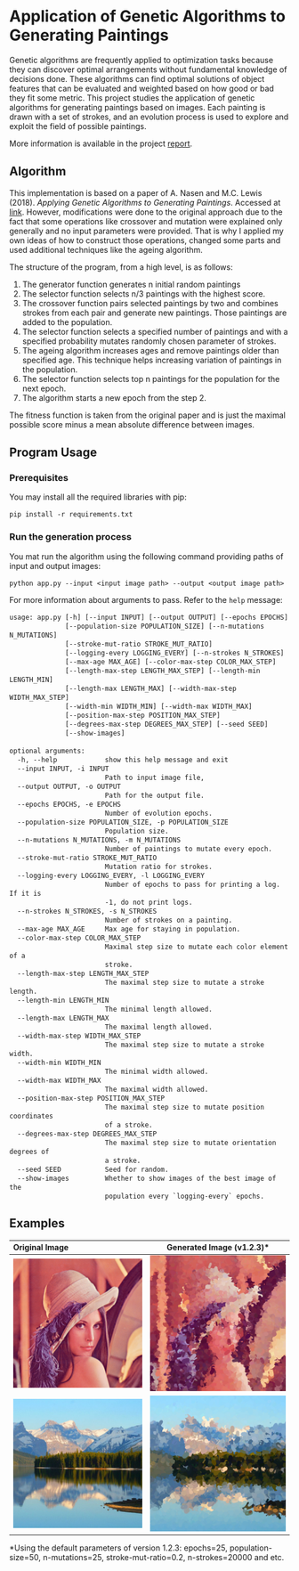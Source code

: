 # Application of Genetic Algorithms to Generating Paintings

Genetic algorithms are frequently applied to optimization tasks because they can discover optimal arrangements without fundamental knowledge of decisions done. These algorithms can find optimal solutions of object features that can be evaluated and weighted based on how good or bad they fit some metric. This project studies the application of genetic algorithms for generating paintings based on images. Each painting is drawn with a set of strokes, and an evolution process is used to explore and exploit the field of possible paintings.

More information is available in the project [report](./report/PCG_Portfolio_Project_1_Report.pdf).

## Algorithm

This implementation is based on a paper of A. Nasen and M.C. Lewis (2018). _Applying Genetic Algorithms to Generating Paintings_. Accessed at [link](https://csce.ucmss.com/cr/books/2018/LFS/CSREA2018/IPC3627.pdf).
However, modifications were done to the original approach due to the fact that some operations like crossover and mutation were explained only generally and no input parameters were provided. That is why I applied my own ideas of how to construct those operations, changed some parts and used additional techniques like the ageing algorithm.

The structure of the program, from a high level, is as follows:
1. The generator function generates n initial random paintings
2. The selector function selects n/3 paintings with the highest score.
3. The crossover function pairs selected paintings by two and combines strokes from each pair and generate new paintings. Those paintings are added to the population.
4. The selector function selects a specified number of paintings and with a specified probability mutates randomly chosen parameter of strokes.
5. The ageing algorithm increases ages and remove paintings older than specified age. This technique helps increasing variation of paintings in the population.
6. The selector function selects top n paintings for the population for the next epoch.
7. The algorithm starts a new epoch from the step 2.

The fitness function is taken from the original paper and is just the maximal possible score minus a mean absolute difference between images.

## Program Usage

### Prerequisites
You may install all the required libraries with pip:
```
pip install -r requirements.txt
```

### Run the generation process
You mat run the algorithm using the following command providing paths of input and output images:
```
python app.py --input <input image path> --output <output image path>
```

For more information about arguments to pass. Refer to the `help` message:
```
usage: app.py [-h] [--input INPUT] [--output OUTPUT] [--epochs EPOCHS]
              [--population-size POPULATION_SIZE] [--n-mutations N_MUTATIONS]
              [--stroke-mut-ratio STROKE_MUT_RATIO]
              [--logging-every LOGGING_EVERY] [--n-strokes N_STROKES]
              [--max-age MAX_AGE] [--color-max-step COLOR_MAX_STEP]
              [--length-max-step LENGTH_MAX_STEP] [--length-min LENGTH_MIN]
              [--length-max LENGTH_MAX] [--width-max-step WIDTH_MAX_STEP]
              [--width-min WIDTH_MIN] [--width-max WIDTH_MAX]
              [--position-max-step POSITION_MAX_STEP]
              [--degrees-max-step DEGREES_MAX_STEP] [--seed SEED]
              [--show-images]

optional arguments:
  -h, --help            show this help message and exit
  --input INPUT, -i INPUT
                        Path to input image file,
  --output OUTPUT, -o OUTPUT
                        Path for the output file.
  --epochs EPOCHS, -e EPOCHS
                        Number of evolution epochs.
  --population-size POPULATION_SIZE, -p POPULATION_SIZE
                        Population size.
  --n-mutations N_MUTATIONS, -m N_MUTATIONS
                        Number of paintings to mutate every epoch.
  --stroke-mut-ratio STROKE_MUT_RATIO
                        Mutation ratio for strokes.
  --logging-every LOGGING_EVERY, -l LOGGING_EVERY
                        Number of epochs to pass for printing a log. If it is
                        -1, do not print logs.
  --n-strokes N_STROKES, -s N_STROKES
                        Number of strokes on a painting.
  --max-age MAX_AGE     Max age for staying in population.
  --color-max-step COLOR_MAX_STEP
                        Maximal step size to mutate each color element of a
                        stroke.
  --length-max-step LENGTH_MAX_STEP
                        The maximal step size to mutate a stroke length.
  --length-min LENGTH_MIN
                        The minimal length allowed.
  --length-max LENGTH_MAX
                        The maximal length allowed.
  --width-max-step WIDTH_MAX_STEP
                        The maximal step size to mutate a stroke width.
  --width-min WIDTH_MIN
                        The minimal width allowed.
  --width-max WIDTH_MAX
                        The maximal width allowed.
  --position-max-step POSITION_MAX_STEP
                        The maximal step size to mutate position coordinates
                        of a stroke.
  --degrees-max-step DEGREES_MAX_STEP
                        The maximal step size to mutate orientation degrees of
                        a stroke.
  --seed SEED           Seed for random.
  --show-images         Whether to show images of the best image of the
                        population every `logging-every` epochs.
```

## Examples

| Original Image | Generated Image (v1.2.3)* |
| :------------- | :----------: |
| ![](./images/lenna.png) | ![](./images/lenna_painted_v1.2.3.png) |
| ![](./images/nature.png) | ![](./images/nature_painted_v1.2.3.png) |


*Using the default parameters of version 1.2.3: epochs=25, population-size=50, n-mutations=25, stroke-mut-ratio=0.2, n-strokes=20000 and etc.